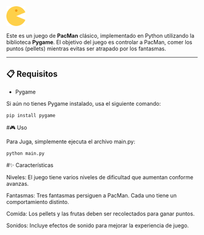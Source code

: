 
  <img src="https://github.com/Juan-Manuel-JMP/PacMan/raw/main/icon_pac-man.png" alt="Icono de PacMan" width="50" />



Este es un juego de **PacMan** clásico, implementado en Python utilizando la biblioteca **Pygame**. El objetivo del juego es controlar a PacMan, comer los puntos (pellets) mientras evitas ser atrapado por los fantasmas.

---

## 📋 Requisitos
- Pygame

Si aún no tienes Pygame instalado, usa el siguiente comando:
```bash
pip install pygame
```  
#🎮 Uso

Para Juga, simplemente ejecuta el archivo main.py:

```bash
python main.py
```

#✨ Características

Niveles: El juego tiene varios niveles de dificultad que aumentan conforme avanzas.

Fantasmas: Tres fantasmas persiguen a PacMan. Cada uno tiene un comportamiento distinto.

Comida: Los pellets y las frutas deben ser recolectados para ganar puntos.

Sonidos: Incluye efectos de sonido para mejorar la experiencia de juego.


